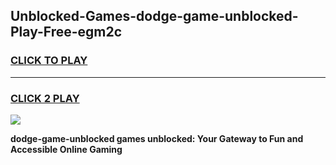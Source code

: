 
## Unblocked-Games-dodge-game-unblocked-Play-Free-egm2c
<h3>
<a href="https://premium76.site?title=dodge-game-unblocked&ref=15A">CLICK TO PLAY</a></h3>
<hr>

<h3>
<a href="https://premium76.site?title=dodge-game-unblocked&ref=15A">CLICK 2 PLAY</a>
  
</h3>

<a href="https://premium76.site?title=dodge-game-unblocked&ref=15A"><img src="https://clearcache.store/games.png"></a>


**dodge-game-unblocked games unblocked: Your Gateway to Fun and Accessible Online Gaming**
